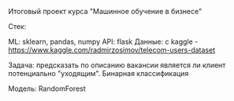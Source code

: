 Итоговый проект курса "Машинное обучение в бизнесе"

Стек:

ML: sklearn, pandas, numpy
API: flask
Данные: с kaggle - https://www.kaggle.com/radmirzosimov/telecom-users-dataset

Задача: предсказать по описанию вакансии является ли клиент потенциально "уходящим". Бинарная классификация

Модель: RandomForest
